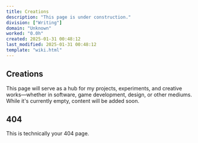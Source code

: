 ```yaml
---
title: Creations
description: "This page is under construction."
division: ["Writing"]
domain: "Unknown"
worked: "0.0h"
created: 2025-01-31 00:48:12
last_modified: 2025-01-31 00:48:12
template: "wiki.html"
---
```


## Creations

This page will serve as a hub for my projects, experiments, and creative works—whether in software, game development, design, or other mediums. While it's currently empty, content will be added soon.

## 404
This is technically your 404 page.
